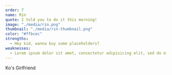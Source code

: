 ```yaml
---
order: 7
name: Rin
quote: I told you to do it this morning!
image: "./media/rin.png"
thumbnail: "./media/rin-thumbnail.png"
color: "#ffbcec"
strengths:
  - Hey kid, wanna buy some placeholders?
weaknesses:
  - Lorem ipsum dolor sit amet, consectetur adipisicing elit, sed do eiusmod tempor incididunt ut labore et dolore magna aliqua.
---
```


Ko's Girlfriend
